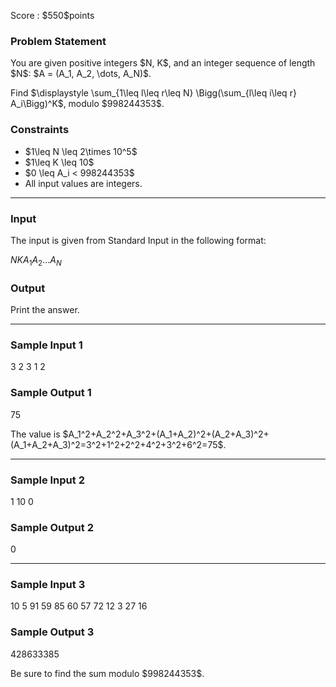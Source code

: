 
<div>

<span>

<span>

<p>
Score : $550$points
</p>

<div>

<section>

### **Problem Statement**

<p>
You are given positive integers $N, K$, and an integer sequence of length $N$: $A = (A_1, A_2, \dots, A_N)$.
</p>

<p>
Find $\displaystyle \sum_{1\leq l\leq r\leq N} \Bigg(\sum_{l\leq i\leq r} A_i\Bigg)^K$, modulo $998244353$.
</p>

</section>

</div>

<div>

<section>

### **Constraints**

<ul>

<li>
$1\leq N \leq 2\times 10^5$
</li>

<li>
$1\leq K \leq 10$
</li>

<li>
$0 \leq A_i < 998244353$
</li>

<li>
All input values are integers.
</li>

</ul>

</section>

</div>

---

<div>

<div>

<section>

### **Input**

<p>
The input is given from Standard Input in the following format:
</p>

<div>

$N$$K$$A_1$$A_2$$\dots$$A_N$
</div>

</section>

</div>

<div>

<section>

### **Output**

<p>
Print the answer.
</p>

</section>

</div>

</div>

---

<div>

<section>

### **Sample Input 1**

<div>

3 2
3 1 2

</div>

</section>

</div>

<div>

<section>

### **Sample Output 1**

<div>

75

</div>

<p>
The value is $A_1^2+A_2^2+A_3^2+(A_1+A_2)^2+(A_2+A_3)^2+(A_1+A_2+A_3)^2=3^2+1^2+2^2+4^2+3^2+6^2=75$.
</p>

</section>

</div>

---

<div>

<section>

### **Sample Input 2**

<div>

1 10
0

</div>

</section>

</div>

<div>

<section>

### **Sample Output 2**

<div>

0

</div>

</section>

</div>

---

<div>

<section>

### **Sample Input 3**

<div>

10 5
91 59 85 60 57 72 12 3 27 16

</div>

</section>

</div>

<div>

<section>

### **Sample Output 3**

<div>

428633385

</div>

<p>
Be sure to find the sum modulo $998244353$.
</p>

</section>

</div>

</span>

</span>

</div>
